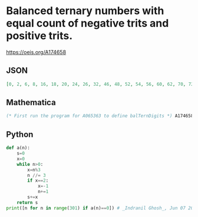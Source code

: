 # Balanced ternary numbers with equal count of negative trits and positive trits\.
https://oeis.org/A174658
## JSON
```JSON
[0, 2, 6, 8, 16, 18, 20, 24, 26, 32, 46, 48, 52, 54, 56, 60, 62, 70, 72, 74, 78, 80, 86, 96, 98, 104, 130, 136, 138, 142, 144, 146, 154, 156, 160, 162, 164, 168, 170, 178, 180, 182, 186, 188, 194, 208, 210, 214, 216, 218, 222, 224, 232, 234, 236, 240, 242, 248, 258]
```
## Mathematica
```Mathematica
(* First run the program for A065363 to define balTernDigits *) A174658 = Select[Range[0, 299], Plus@@balTernDigits[#] == 0 &] (* _Alonso del Arte_, Feb 24 2011 *)
```
## Python
```Python
def a(n):
    s=0
    x=0
    while n>0:
        x=n%3
        n //= 3
        if x==2:
            x=-1
            n+=1
        s+=x
    return s
print([n for n in range(301) if a(n)==0]) # _Indranil Ghosh_, Jun 07 2017
```
